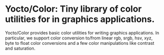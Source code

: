 # Yocto/Color: Tiny library of color utilities for in graphics applications.

Yocto/Color provides basic color utilities for writing graphics applications.
In particular, we support color conversion to/from linear rgb, srgb, hsv,
xyz, byte to float color conversions and a few color manipulations like
contrast and saturation.

